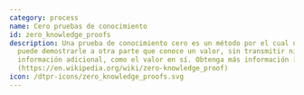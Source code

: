```yaml
---
category: process
name: Cero pruebas de conocimiento
id: zero_knowledge_proofs
description: Una prueba de conocimiento cero es un método por el cual una parte
  puede demostrarle a otra parte que conoce un valor, sin transmitir ninguna
  información adicional, como el valor en sí. Obtenga más información [aquí]
  (https://en.wikipedia.org/wiki/zero-knowledge_proof)
icon: /dtpr-icons/zero_knowledge_proofs.svg
---
```

